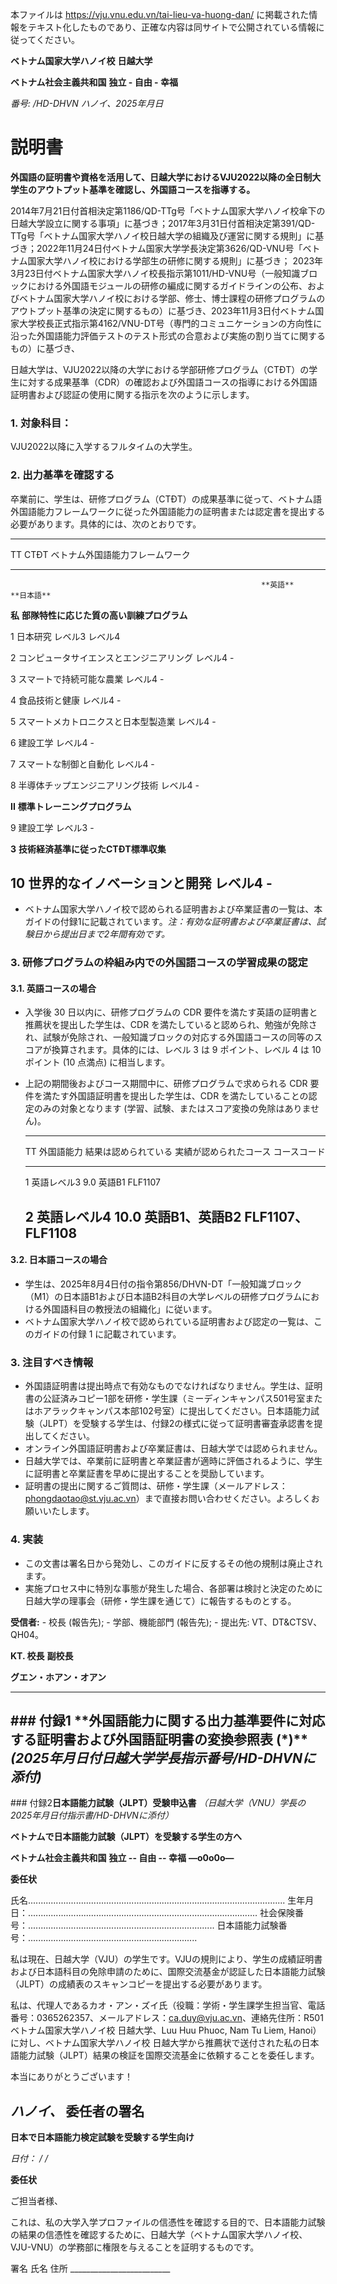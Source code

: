 本ファイルは https://vju.vnu.edu.vn/tai-lieu-va-huong-dan/ に掲載された情報をテキスト化したものであり、正確な内容は同サイトで公開されている情報に従ってください。

**ベトナム国家大学ハノイ校** **日越大学**

**ベトナム社会主義共和国** **独立 - 自由 - 幸福**

*番号: /HD-DHVN* *ハノイ、2025年月日*

# 説明書

**外国語の証明書や資格を活用して、日越大学におけるVJU2022以降の全日制大学生のアウトプット基準を確認し、外国語コースを指導する。**

2014年7月21日付首相決定第1186/QD-TTg号「ベトナム国家大学ハノイ校傘下の日越大学設立に関する事項」に基づき；2017年3月31日付首相決定第391/QD-TTg号「ベトナム国家大学ハノイ校日越大学の組織及び運営に関する規則」に基づき；2022年11月24日付ベトナム国家大学学長決定第3626/QD-VNU号「ベトナム国家大学ハノイ校における学部生の研修に関する規則」に基づき；
2023年3月23日付ベトナム国家大学ハノイ校長指示第1011/HD-VNU号（一般知識ブロックにおける外国語モジュールの研修の編成に関するガイドラインの公布、およびベトナム国家大学ハノイ校における学部、修士、博士課程の研修プログラムのアウトプット基準の決定に関するもの）に基づき、2023年11月3日付ベトナム国家大学校長正式指示第4162/VNU-DT号（専門的コミュニケーションの方向性に沿った外国語能力評価テストのテスト形式の合意および実施の割り当てに関するもの）に基づき、

日越大学は、VJU2022以降の大学における学部研修プログラム（CTĐT）の学生に対する成果基準（CDR）の確認および外国語コースの指導における外国語証明書および認証の使用に関する指示を次のように示します。

### 1. 対象科目：

VJU2022以降に入学するフルタイムの大学生。

### 2. 出力基準を確認する

卒業前に、学生は、研修プログラム（CTĐT）の成果基準に従って、ベトナム語外国語能力フレームワークに従った外国語能力の証明書または認定書を提出する必要があります。具体的には、次のとおりです。

  -------------------------------------------------------------------------------------------------------------
  TT           CTĐT                                         ベトナム外国語能力フレームワーク   
  ------------ -------------------------------------------- ---------------------------------- ----------------
                                                            **英語**                           **日本語**

  **私**       **部隊特性に応じた質の高い訓練プログラム**                                      

  1            日本研究                                     レベル3                            レベル4

  2            コンピュータサイエンスとエンジニアリング     レベル4                            \-

  3            スマートで持続可能な農業                     レベル4                            \-

  4            食品技術と健康                               レベル4                            \-

  5            スマートメカトロニクスと日本型製造業         レベル4                            \-

  6            建設工学                                     レベル4                            \-

  7            スマートな制御と自動化                       レベル4                            \-

  8            半導体チップエンジニアリング技術             レベル4                            \-

  **II**       **標準トレーニングプログラム**                                                  

  9            建設工学                                     レベル3                            \-

  **3**        **技術経済基準に従ったCTĐT標準収集**                                            

  10           世界的なイノベーションと開発                 レベル4                            \-
  -------------------------------------------------------------------------------------------------------------

- ベトナム国家大学ハノイ校で認められる証明書および卒業証書の一覧は、本ガイドの付録1に記載されています。*注：有効な証明書および卒業証書は、試験日から提出日まで2年間有効です。*

### 3. 研修プログラムの枠組み内での外国語コースの学習成果の認定

#### 3.1. 英語コースの場合

- 入学後 30 日以内に、研修プログラムの CDR
  要件を満たす英語の証明書と推薦状を提出した学生は、CDR
  を満たしていると認められ、勉強が免除され、試験が免除され、一般知識ブロックの対応する外国語コースの同等のスコアが換算されます。具体的には、レベル
  3 は 9 ポイント、レベル 4 は 10 ポイント (10 点満点) に相当します。
- 上記の期間後およびコース期間中に、研修プログラムで求められる CDR
  要件を満たす外国語証明書を提出した学生は、CDR
  を満たしていることの認定のみの対象となります
  (学習、試験、またはスコア変換の免除はありません)。

  ------------------------------------------------------------------------------------------
  TT        外国語能力    結果は認められている   実績が認められたコース   コースコード
  --------- ------------- ---------------------- ------------------------ ------------------
  1         英語レベル3   9.0                    英語B1                   FLF1107

  2         英語レベル4   10.0                   英語B1、英語B2           FLF1107、FLF1108
  ------------------------------------------------------------------------------------------

#### 3.2. 日本語コースの場合

- 学生は、2025年8月4日付の指令第856/DHVN-DT「一般知識ブロック（M1）の日本語B1および日本語B2科目の大学レベルの研修プログラムにおける外国語科目の教授法の組織化」に従います。
- ベトナム国家大学ハノイ校で認められている証明書および認定の一覧は、このガイドの付録
  1 に記載されています。

### 3. 注目すべき情報

- 外国語証明書は提出時点で有効なものでなければなりません。学生は、証明書の公証済みコピー1部を研修・学生課（ミーディンキャンパス501号室またはホアラックキャンパス本部102号室）に提出してください。日本語能力試験（JLPT）を受験する学生は、付録2の様式に従って証明書審査承認書を提出してください。
- オンライン外国語証明書および卒業証書は、日越大学では認められません。
- 日越大学では、卒業前に証明書と卒業証書が適時に評価されるように、学生に証明書と卒業証書を早めに提出することを奨励しています。
- 証明書の提出に関するご質問は、研修・学生課（メールアドレス：phongdaotao@st.vju.ac.vn）まで直接お問い合わせください。よろしくお願いいたします。

### 4. 実装

- この文書は署名日から発効し、このガイドに反するその他の規制は廃止されます。
- 実施プロセス中に特別な事態が発生した場合、各部署は検討と決定のために日越大学の理事会（研修・学生課を通じて）に報告するものとする。

**受信者:** - 校長 (報告先); - 学部、機能部門 (報告先); - 提出先:
VT、DT&CTSV、QH04。

**KT. 校長** **副校長**

**グエン・ホアン・オアン**

  ------------------------------------------------------------------------------------------------------------------------------------------------------------------------------------------------------------------
  \### 付録1 \*\*外国語能力に関する出力基準要件に対応する証明書および外国語証明書の変換参照表 (\*)\*\* *(2025年月日付日越大学学長指示番号/HD-DHVNに添付)*
  ------------------------------------------------------------------------------------------------------------------------------------------------------------------------------------------------------------------
  \### 付録2**日本語能力試験（JLPT）受験申込書** *（日越大学（VNU）学長の2025年月日付指示書/HD-DHVNに添付）*

  **ベトナムで日本語能力試験（JLPT）を受験する学生の方へ**

  **ベトナム社会主義共和国** **独立 -- 自由 -- 幸福** **—o0o0o—**

  **委任状**

  氏名...................................................................................................... 生年月日：...........................................................................................
  社会保険番号：.......................................................................... 日本語能力試験番号：...................................................................

  私は現在、日越大学（VJU）の学生です。VJUの規則により、学生の成績証明書および日本語科目の免除申請のために、国際交流基金が認証した日本語能力試験（JLPT）の成績表のスキャンコピーを提出する必要があります。

  私は、代理人であるカオ・アン・ズイ氏（役職：学術・学生課学生担当官、電話番号：0365262357、メールアドレス：ca.duy@vju.ac.vn、連絡先住所：R501 ベトナム国家大学ハノイ校 日越大学、Luu Huu Phuoc, Nam Tu Liem,
  Hanoi）に対し、ベトナム国家大学ハノイ校 日越大学から推薦状で送付された私の日本語能力試験（JLPT）結果の検証を国際交流基金に依頼することを委任します。

  本当にありがとうございます！

  *ハノイ、* **委任者の署名**
  ------------------------------------------------------------------------------------------------------------------------------------------------------------------------------------------------------------------

**日本で日本語能力検定試験を受験する学生向け**

*日付： / /*

**委任状**

ご担当者様、

これは、私の大学入学プロファイルの信憑性を確認する目的で、日本語能力試験の結果の信憑性を確認するために、日越大学（ベトナム国家大学ハノイ校、VJU-VNU）の学務部に権限を与えることを証明するものです。

署名 氏名 住所 \_\_\_\_\_\_\_\_\_\_\_\_\_\_\_\_\_\_\_\_\_\_\_\_\_
